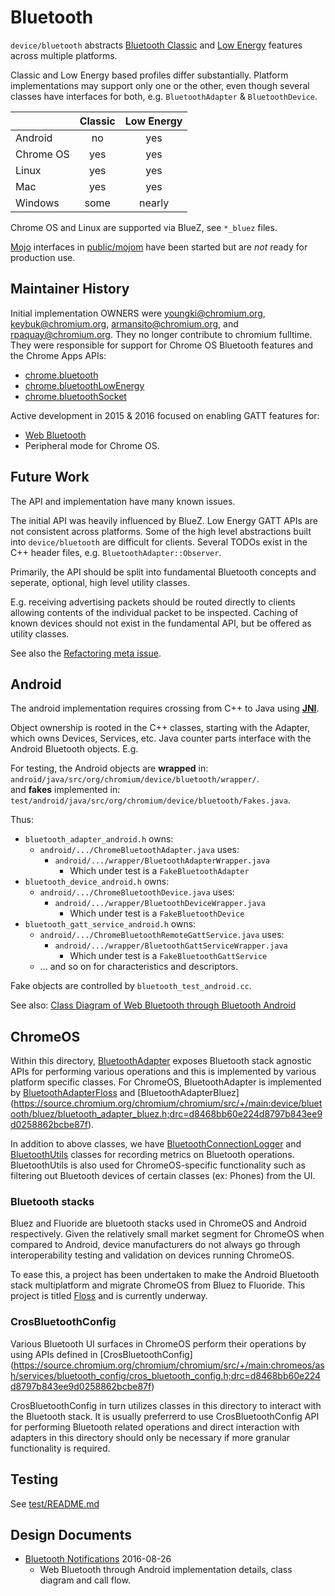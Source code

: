 # Bluetooth

`device/bluetooth` abstracts
[Bluetooth Classic](https://en.wikipedia.org/wiki/Bluetooth) and
[Low Energy](https://en.wikipedia.org/wiki/Bluetooth_low_energy) features
across multiple platforms.

Classic and Low Energy based profiles differ substantially. Platform
implementations may support only one or the other, even though several classes
have interfaces for both, e.g. `BluetoothAdapter` & `BluetoothDevice`.

|           | Classic |  Low Energy |
|-----------|:-------:|:-----------:|
| Android   |   no    |     yes     |
| Chrome OS |   yes   |     yes     |
| Linux     |   yes   |     yes     |
| Mac       |   yes   |     yes     |
| Windows   |   some  |    nearly   |

Chrome OS and Linux are supported via BlueZ, see `*_bluez` files.

[Mojo](https://www.chromium.org/developers/design-documents/mojo)
interfaces in [public/mojom](public/mojom) have been started
but are *not* ready for production use.


## Maintainer History

Initial implementation OWNERS were youngki@chromium.org, keybuk@chromium.org,
armansito@chromium.org, and rpaquay@chromium.org. They no longer contribute to
chromium fulltime. They were responsible for support for Chrome OS Bluetooth
features and the Chrome Apps APIs:

* [chrome.bluetooth](https://developer.chrome.com/apps/bluetooth)
* [chrome.bluetoothLowEnergy](https://developer.chrome.com/apps/bluetoothLowEnergy)
* [chrome.bluetoothSocket](https://developer.chrome.com/apps/bluetoothSocket)

Active development in 2015 & 2016 focused on enabling GATT features for:

* [Web Bluetooth](https://crbug.com/419413)
* Peripheral mode for Chrome OS.

## Future Work

The API and implementation have many known issues.

The initial API was heavily influenced by BlueZ.  Low Energy GATT APIs are not
consistent across platforms.  Some of the high level abstractions built into
`device/bluetooth` are difficult for clients.  Several TODOs exist in the C++
header files, e.g. `BluetoothAdapter::Observer`.

Primarily, the API should be split into fundamental Bluetooth concepts and
seperate, optional, high level utility classes.

E.g. receiving advertising packets should be routed directly to clients allowing
contents of the individual packet to be inspected.  Caching of known devices
should not exist in the fundamental API, but be offered as utility classes.

See also the [Refactoring meta issue](https://crbug.com/580406).


## Android

The android implementation requires crossing from C++ to Java using
[__JNI__](https://www.chromium.org/developers/design-documents/android-jni).

Object ownership is rooted in the C++ classes, starting with the Adapter, which
owns Devices, Services, etc. Java counter parts interface with the Android
Bluetooth objects. E.g.

For testing, the Android objects are __wrapped__ in:
`android/java/src/org/chromium/device/bluetooth/wrapper/`. <br>
and __fakes__ implemented in:
`test/android/java/src/org/chromium/device/bluetooth/Fakes.java`.

Thus:

* `bluetooth_adapter_android.h` owns:
    * `android/.../ChromeBluetoothAdapter.java` uses:
        * `android/.../wrapper/BluetoothAdapterWrapper.java`
            * Which under test is a `FakeBluetoothAdapter`
* `bluetooth_device_android.h` owns:
    * `android/.../ChromeBluetoothDevice.java` uses:
        * `android/.../wrapper/BluetoothDeviceWrapper.java`
            * Which under test is a `FakeBluetoothDevice`
* `bluetooth_gatt_service_android.h` owns:
    * `android/.../ChromeBluetoothRemoteGattService.java` uses:
        * `android/.../wrapper/BluetoothGattServiceWrapper.java`
            * Which under test is a `FakeBluetoothGattService`
    * ... and so on for characteristics and descriptors.

Fake objects are controlled by `bluetooth_test_android.cc`.

See also: [Class Diagram of Web Bluetooth through Bluetooth Android][Class]

[Class]: https://www.chromium.org/developers/design-documents/bluetooth-design-docs/web-bluetooth-through-bluetooth-android-class-diagram/

## ChromeOS
Within this directory, [BluetoothAdapter](https://source.chromium.org/chromium/chromium/src/+/main:device/bluetooth/bluetooth_adapter.h;drc=d8468bb60e224d8797b843ee9d0258862bcbe87f) exposes Bluetooth stack agnostic APIs for performing various operations and this is implemented by various platform specific classes. For ChromeOS, BluetoothAdapter is implemented by [BluetoothAdapterFloss](https://source.chromium.org/chromium/chromium/src/+/main:device/bluetooth/floss/bluetooth_adapter_floss.h;drc=d8468bb60e224d8797b843ee9d0258862bcbe87f) and [BluetoothAdapterBluez] (https://source.chromium.org/chromium/chromium/src/+/main:device/bluetooth/bluez/bluetooth_adapter_bluez.h;drc=d8468bb60e224d8797b843ee9d0258862bcbe87f).

In addition to above classes, we have [BluetoothConnectionLogger](https://source.chromium.org/chromium/chromium/src/+/main:device/bluetooth/chromeos/bluetooth_connection_logger.h;drc=d8468bb60e224d8797b843ee9d0258862bcbe87f) and [BluetoothUtils](https://source.chromium.org/chromium/chromium/src/+/main:device/bluetooth/chromeos/bluetooth_utils.h;drc=d8468bb60e224d8797b843ee9d0258862bcbe87f) classes for recording metrics on Bluetooth operations. BluetoothUtils is also used for ChromeOS-specific functionality such as filtering out Bluetooth devices of certain classes (ex: Phones) from the UI.

### Bluetooth stacks
Bluez and Fluoride are bluetooth stacks used in ChromeOS and Android respectively. Given the relatively small market segment for ChromeOS when compared to Android, device manufacturers do not always go through interoperability testing
and validation on devices running ChromeOS.

To ease this, a project has been undertaken to make the Android Bluetooth stack multiplatform and migrate ChromeOS
from Bluez to Fluoride. This project is titled [Floss](https://sites.google.com/corp/google.com/flossproject/home) and is currently underway.

### CrosBluetoothConfig

Various Bluetooth UI surfaces in ChromeOS perform their operations by using APIs defined in
[CrosBluetoothConfig] (https://source.chromium.org/chromium/chromium/src/+/main:chromeos/ash/services/bluetooth_config/cros_bluetooth_config.h;drc=d8468bb60e224d8797b843ee9d0258862bcbe87f)

CrosBluetoothConfig in turn utilizes classes in this directory to interact with the Bluetooth stack. It is usually preferrerd to use CrosBluetoothConfig API for performing Bluetooth related operations and direct interaction with adapters in this directory should only be necessary if more granular functionality is required.

## Testing
See [test/README.md](test/README.md)


## Design Documents

* [Bluetooth Notifications](https://docs.google.com/document/d/1guBtAnQUP8ZoZre4VQGrjR5uX0ZYxfK-lwKNeqY0-z4/edit?usp=sharing) 2016-08-26
    * Web Bluetooth through Android implementation details, class diagram and
      call flow.
